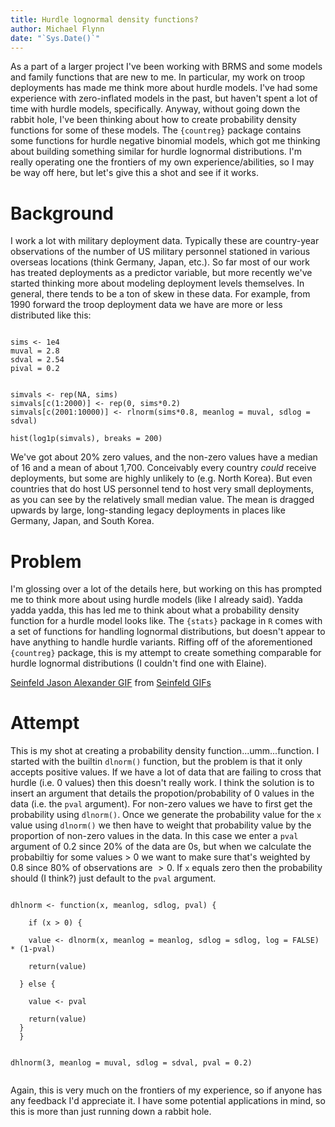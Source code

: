 ```yaml
---
title: Hurdle lognormal density functions?
author: Michael Flynn
date: "`Sys.Date()`"
---
```


As a part of a larger project I've been working with BRMS and some models and family functions that are new to me. In particular, my work on troop deployments has made me think more about hurdle models. I've had some experience with zero-inflated models in the past, but haven't spent a lot of time with hurdle models, specifically. Anyway, without going down the rabbit hole, I've been thinking about how to create probability density functions for some of these models. The `{countreg}` package contains some functions for hurdle negative binomial models, which got me thinking about building something similar for hurdle lognormal distributions. I'm really operating one the frontiers of my own experience/abilities, so I may be way off here, but let's give this a shot and see if it works.

# Background

I work a lot with military deployment data. Typically these are country-year observations of the number of US military personnel stationed in various overseas locations (think Germany, Japan, etc.). So far most of our work has treated deployments as a predictor variable, but more recently we've started thinking more about modeling deployment levels themselves. In general, there tends to be a ton of skew in these data. For example, from 1990 forward the troop deployment data we have are more or less distributed like this:

```{r, echo = FALSE}

sims <- 1e4
muval = 2.8
sdval = 2.54
pival = 0.2


simvals <- rep(NA, sims)
simvals[c(1:2000)] <- rep(0, sims*0.2)
simvals[c(2001:10000)] <- rlnorm(sims*0.8, meanlog = muval, sdlog = sdval)

hist(log1p(simvals), breaks = 200)

```

We've got about 20% zero values, and the non-zero values have a median of 16 and a mean of about 1,700. Conceivably every country *could* receive deployments, but some are highly unlikely to (e.g. North Korea). But even countries that do host US personnel tend to host very small deployments, as you can see by the relatively small median value. The mean is dragged upwards by large, long-standing legacy deployments in places like Germany, Japan, and South Korea. 

# Problem

I'm glossing over a lot of the details here, but working on this has prompted me to think more about using hurdle models (like I already said). Yadda yadda yadda, this has led me to think about what a probability density function for a hurdle model looks like. The `{stats}` package in `R` comes with a set of functions for handling lognormal distributions, but doesn't appear to have anything to handle hurdle variants. Riffing off of the aforementioned `{countreg}` package, this is my attempt to create something comparable for hurdle lognormal distributions (I couldn't find one with Elaine).

<div class="tenor-gif-embed" data-postid="5569195" data-share-method="host" data-width="100%" data-aspect-ratio="1.4821428571428572"><a href="https://tenor.com/view/seinfeld-jason-alexander-george-costanza-yada-yada-yada-pissed-gif-5569195">Seinfeld Jason Alexander GIF</a> from <a href="https://tenor.com/search/seinfeld-gifs">Seinfeld GIFs</a></div><script type="text/javascript" async src="https://tenor.com/embed.js"></script>


# Attempt

This is my shot at creating a probability density function...umm...function. I started with the builtin `dlnorm()` function, but the problem is that it only accepts positive values. If we have a lot of data that are failing to cross that hurdle (i.e. 0 values) then this doesn't really work. I think the solution is to insert an argument that details the propotion/probability of 0 values in the data (i.e. the `pval` argument). For non-zero values we have to first get the probability using `dlnorm()`. Once we generate the probability value for the `x` value using `dlnorm()` we then have to weight that probability value by the proportion of non-zero values in the data. In this case we enter a `pval` argument of 0.2 since 20% of the data are 0s, but when we calculate the probabiltiy for some values > 0 we want to make sure that's weighted by 0.8 since 80% of observations are $>  0$. If `x` equals zero then the probability should (I think?) just default to the `pval` argument.

```{r}

dhlnorm <- function(x, meanlog, sdlog, pval) {
  
    if (x > 0) {
    
    value <- dlnorm(x, meanlog = meanlog, sdlog = sdlog, log = FALSE) * (1-pval)
    
    return(value)
    
  } else {
    
    value <- pval
    
    return(value)
  }
  }


dhlnorm(3, meanlog = muval, sdlog = sdval, pval = 0.2)


```

Again, this is very much on the frontiers of my experience, so if anyone has any feedback I'd appreciate it. I have some potential applications in mind, so this is more than just running down a rabbit hole.

